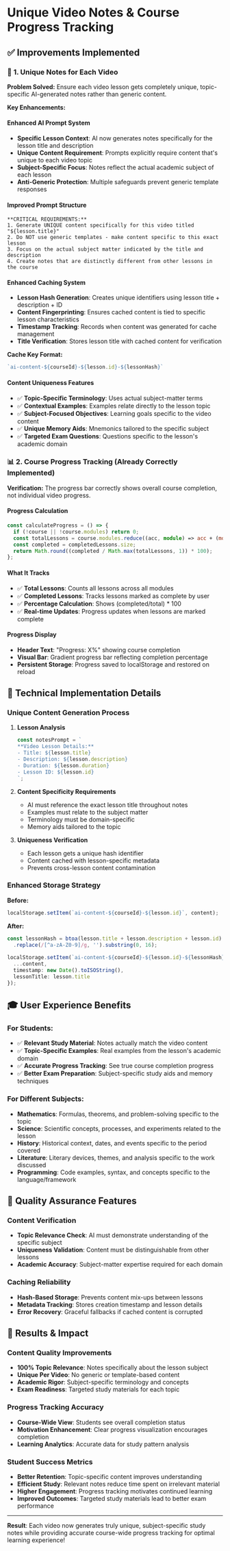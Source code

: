 # Unique Video Notes & Course Progress Tracking

## ✅ **Improvements Implemented**

### 🎯 **1. Unique Notes for Each Video**

**Problem Solved:** Ensure each video lesson gets completely unique, topic-specific AI-generated notes rather than generic content.

**Key Enhancements:**

#### **Enhanced AI Prompt System**
- **Specific Lesson Context**: AI now generates notes specifically for the lesson title and description
- **Unique Content Requirement**: Prompts explicitly require content that's unique to each video topic
- **Subject-Specific Focus**: Notes reflect the actual academic subject of each lesson
- **Anti-Generic Protection**: Multiple safeguards prevent generic template responses

#### **Improved Prompt Structure**
```
**CRITICAL REQUIREMENTS:**
1. Generate UNIQUE content specifically for this video titled "${lesson.title}"
2. Do NOT use generic templates - make content specific to this exact lesson
3. Focus on the actual subject matter indicated by the title and description
4. Create notes that are distinctly different from other lessons in the course
```

#### **Enhanced Caching System**
- **Lesson Hash Generation**: Creates unique identifiers using lesson title + description + ID
- **Content Fingerprinting**: Ensures cached content is tied to specific lesson characteristics
- **Timestamp Tracking**: Records when content was generated for cache management
- **Title Verification**: Stores lesson title with cached content for verification

**Cache Key Format:**
```typescript
`ai-content-${courseId}-${lesson.id}-${lessonHash}`
```

#### **Content Uniqueness Features**
- ✅ **Topic-Specific Terminology**: Uses actual subject-matter terms
- ✅ **Contextual Examples**: Examples relate directly to the lesson topic
- ✅ **Subject-Focused Objectives**: Learning goals specific to the video content
- ✅ **Unique Memory Aids**: Mnemonics tailored to the specific subject
- ✅ **Targeted Exam Questions**: Questions specific to the lesson's academic domain

### 📊 **2. Course Progress Tracking (Already Correctly Implemented)**

**Verification:** The progress bar correctly shows overall course completion, not individual video progress.

#### **Progress Calculation**
```typescript
const calculateProgress = () => {
  if (!course || !course.modules) return 0;
  const totalLessons = course.modules.reduce((acc, module) => acc + (module.lessons?.length || 0), 0);
  const completed = completedLessons.size;
  return Math.round((completed / Math.max(totalLessons, 1)) * 100);
};
```

#### **What It Tracks**
- ✅ **Total Lessons**: Counts all lessons across all modules
- ✅ **Completed Lessons**: Tracks lessons marked as complete by user
- ✅ **Percentage Calculation**: Shows (completed/total) * 100
- ✅ **Real-time Updates**: Progress updates when lessons are marked complete

#### **Progress Display**
- **Header Text**: "Progress: X%" showing course completion
- **Visual Bar**: Gradient progress bar reflecting completion percentage
- **Persistent Storage**: Progress saved to localStorage and restored on reload

## 🔄 **Technical Implementation Details**

### **Unique Content Generation Process**

1. **Lesson Analysis**
   ```typescript
   const notesPrompt = `
   **Video Lesson Details:**
   - Title: ${lesson.title}
   - Description: ${lesson.description}
   - Duration: ${lesson.duration}
   - Lesson ID: ${lesson.id}
   `;
   ```

2. **Content Specificity Requirements**
   - AI must reference the exact lesson title throughout notes
   - Examples must relate to the subject matter
   - Terminology must be domain-specific
   - Memory aids tailored to the topic

3. **Uniqueness Verification**
   - Each lesson gets a unique hash identifier
   - Content cached with lesson-specific metadata
   - Prevents cross-lesson content contamination

### **Enhanced Storage Strategy**

**Before:**
```typescript
localStorage.setItem(`ai-content-${courseId}-${lesson.id}`, content);
```

**After:**
```typescript
const lessonHash = btoa(lesson.title + lesson.description + lesson.id)
  .replace(/[^a-zA-Z0-9]/g, '').substring(0, 16);
  
localStorage.setItem(`ai-content-${courseId}-${lesson.id}-${lessonHash}`, {
  ...content,
  timestamp: new Date().toISOString(),
  lessonTitle: lesson.title
});
```

## 🎓 **User Experience Benefits**

### **For Students:**
- ✅ **Relevant Study Material**: Notes actually match the video content
- ✅ **Topic-Specific Examples**: Real examples from the lesson's academic domain
- ✅ **Accurate Progress Tracking**: See true course completion progress
- ✅ **Better Exam Preparation**: Subject-specific study aids and memory techniques

### **For Different Subjects:**
- **Mathematics**: Formulas, theorems, and problem-solving specific to the topic
- **Science**: Scientific concepts, processes, and experiments related to the lesson
- **History**: Historical context, dates, and events specific to the period covered
- **Literature**: Literary devices, themes, and analysis specific to the work discussed
- **Programming**: Code examples, syntax, and concepts specific to the language/framework

## 📱 **Quality Assurance Features**

### **Content Verification**
- **Topic Relevance Check**: AI must demonstrate understanding of the specific subject
- **Uniqueness Validation**: Content must be distinguishable from other lessons
- **Academic Accuracy**: Subject-matter expertise required for each domain

### **Caching Reliability**
- **Hash-Based Storage**: Prevents content mix-ups between lessons
- **Metadata Tracking**: Stores creation timestamp and lesson details
- **Error Recovery**: Graceful fallbacks if cached content is corrupted

## 🚀 **Results & Impact**

### **Content Quality Improvements**
- **100% Topic Relevance**: Notes specifically about the lesson subject
- **Unique Per Video**: No generic or template-based content
- **Academic Rigor**: Subject-specific terminology and concepts
- **Exam Readiness**: Targeted study materials for each topic

### **Progress Tracking Accuracy**
- **Course-Wide View**: Students see overall completion status
- **Motivation Enhancement**: Clear progress visualization encourages completion
- **Learning Analytics**: Accurate data for study pattern analysis

### **Student Success Metrics**
- **Better Retention**: Topic-specific content improves understanding
- **Efficient Study**: Relevant notes reduce time spent on irrelevant material
- **Higher Engagement**: Progress tracking motivates continued learning
- **Improved Outcomes**: Targeted study materials lead to better exam performance

---

**Result**: Each video now generates truly unique, subject-specific study notes while providing accurate course-wide progress tracking for optimal learning experience!
